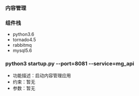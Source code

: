 ### 内容管理
### 组件栈
- python3.6
- tornado4.5
- rabbitmq
- mysql5.6


### python3 startup.py --port=8081  --service=mg_api
- 功能描述：启动内容管理应用
- 约束：暂无
- 参数：暂无